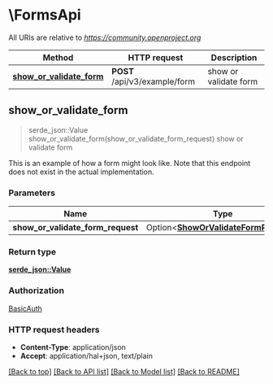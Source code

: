 # \FormsApi

All URIs are relative to *https://community.openproject.org*

Method | HTTP request | Description
------------- | ------------- | -------------
[**show_or_validate_form**](FormsApi.md#show_or_validate_form) | **POST** /api/v3/example/form | show or validate form



## show_or_validate_form

> serde_json::Value show_or_validate_form(show_or_validate_form_request)
show or validate form

This is an example of how a form might look like. Note that this endpoint does not exist in the actual implementation.

### Parameters


Name | Type | Description  | Required | Notes
------------- | ------------- | ------------- | ------------- | -------------
**show_or_validate_form_request** | Option<[**ShowOrValidateFormRequest**](ShowOrValidateFormRequest.md)> |  |  |

### Return type

[**serde_json::Value**](serde_json::Value.md)

### Authorization

[BasicAuth](../README.md#BasicAuth)

### HTTP request headers

- **Content-Type**: application/json
- **Accept**: application/hal+json, text/plain

[[Back to top]](#) [[Back to API list]](../README.md#documentation-for-api-endpoints) [[Back to Model list]](../README.md#documentation-for-models) [[Back to README]](../README.md)

